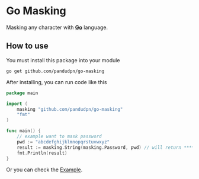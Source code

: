 # Go Masking

Masking any character with **[Go](https://go.dev)** language.

## How to use

You must install this package into your module

```shell
go get github.com/pandudpn/go-masking
```

After installing, you can run code like this

```go
package main

import (
	masking "github.com/pandudpn/go-masking"
	"fmt"
)

func main() {
	// example want to mask password
	pwd := "abcdefghijklmnopqrstuvwxyz"
	result := masking.String(masking.Password, pwd) // will return *********
	fmt.Println(result)
}
```

Or you can check the [Example](example/main.go).
